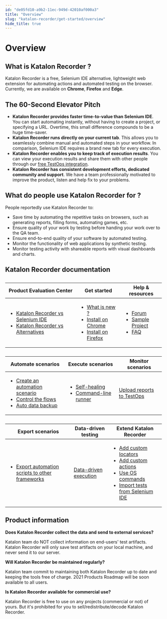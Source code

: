 ```yaml
---
id: "de05fd10-a9b2-11ec-949d-42010af000a3"
title: "Overview"
slug: "katalon-recorder/get-started/overview"
hide_title: true
---
```

    

# <a id="id_overview" class="anchor_top_offset"/><a id="ariaid-title1" class="anchor_top_offset"/>Overview

    
    
  
    

## <a id="id_1" class="anchor_top_offset"/>What is Katalon Recorder ?

    
      
<p xmlns="http://www.w3.org/1999/xhtml" className="p">Katalon Recorder is a free, Selenium IDE alternative,   lightweight web extension for automating actions and automated   testing on the browser. Currently, we are available on   <strong className="ph b">Chrome</strong>, <strong className="ph b">Firefox</strong> and   <strong className="ph b">Edge</strong>.</p> 
    
  
    

## <a id="id_2" class="anchor_top_offset"/>The 60-Second Elevator Pitch

    
      
<ul xmlns="http://www.w3.org/1999/xhtml" className="ul">   <li className="li">     <strong className="ph b">Katalon Recorder provides faster time-to-value than       Selenium IDE</strong>. You can start automating instantly, without     having to create a project, or specifying a URL. Overtime, this     small difference compounds to be a huge time-saver.</li>   <li className="li">     <strong className="ph b">Katalon Recorder runs directly on your current       tab</strong>. This allows you to seamlessly combine manual and     automated steps in your workflow. In comparison, Selenium IDE     requires a brand new tab for every execution.</li>   <li className="li">     <strong className="ph b">Katalon Recorder enables you to keep track of execution       results</strong>. You can view your execution results and share     them with other people through our <a className="xref j-external-link" href="https://docs.katalon.com/katalon-analytics/docs/overview.html" target="_blank">free       TestOps integration</a>.</li>   <li className="li">     <strong className="ph b">Katalon Recorder has consistent development efforts,       dedicated community and support</strong>. We have a team     professionally motivated to improve the product, listen and help     fix to your problems.</li> </ul> 
    
  
    

## <a id="id_3" class="anchor_top_offset"/>What do people use Katalon Recorder for ?

    
      
<p xmlns="http://www.w3.org/1999/xhtml" className="p">People reportedly use Katalon Recorder to:</p> 
      
<ul xmlns="http://www.w3.org/1999/xhtml" className="ul">   <li className="li">Save time by automating the repetitive tasks on browsers, such     as generating reports, filling forms, automating games, etc.</li>   <li className="li">Ensure quality of your work by testing before handing your work     over to the QA team.</li>   <li className="li">Ensure end-to-end quality of your software by automated     testing.</li>   <li className="li">Monitor the functionality of web applications by synthetic     testing.</li>   <li className="li">Monitor testing activity with shareable reports with visual     dashboards and charts.</li> </ul> 
    
  

## <a id="id_4" class="anchor_top_offset"/>Katalon Recorder documentation

<table xmlns="http://www.w3.org/1999/xhtml" className="table"><caption /><colgroup><col style={{width: '33.33333333333333%'}} /><col style={{width: '33.33333333333333%'}} /><col style={{width: '33.33333333333333%'}} /></colgroup><thead className="thead"><tr className><th className="entry anchor_top_offset" id="id_4__entry__1">Product Evaluation Center</th><th className="entry anchor_top_offset" id="id_4__entry__2">Get started</th><th className="entry anchor_top_offset" id="id_4__entry__3">Help &amp; resources</th></tr></thead><tbody className="tbody"><tr className><td className="entry" headers="id_4__entry__1 id_4__entry__2 id_4__entry__3 "><ul className="ul"><li className="li"><a className="xref" href="/katalon-recorder/production-evaluation-center/katalon-recorder-vs-selenium-ide">Katalon Recorder vs Selenium IDE</a></li><li className="li"><a className="xref j-external-link" href="https://docs.katalon.com/katalon-recorder/docs/katalon-recorder-vs-alternatives.html" target="_blank">Katalon Recorder vs Alternatives</a></li></ul></td><td className="entry" headers="id_4__entry__1 id_4__entry__2 id_4__entry__3 "><ul className="ul"><li className="li"><a className="xref j-external-link" href="https://docs.katalon.com/katalon-recorder/docs/release-notes.html" target="_blank">What is new ?</a></li><li className="li"><a className="xref j-external-link" href="https://chrome.google.com/webstore/detail/katalon-recorder-selenium/ljdobmomdgdljniojadhoplhkpialdid" target="_blank">Install on Chrome</a></li><li className="li"><a className="xref j-external-link" href="https://addons.mozilla.org/en-US/firefox/addon/katalon-automation-record/" target="_blank">Install on Firefox</a></li></ul></td><td className="entry" headers="id_4__entry__1 id_4__entry__2 id_4__entry__3 "><ul className="ul"><li className="li"><a className="xref j-external-link" href="https://forum.katalon.com/c/katalon-recorder" target="_blank">Forum</a></li><li className="li"><a className="xref j-external-link" href="https://docs.katalon.com/katalon-recorder/docs/samples.html" target="_blank">Sample Project</a></li><li className="li"><a className="xref j-external-link" href="https://docs.katalon.com/katalon-recorder/docs/faq-and-troubleshooting-instructions.html" target="_blank">FAQ</a></li></ul></td></tr></tbody></table> 
<table xmlns="http://www.w3.org/1999/xhtml" className="table"><caption /><colgroup><col style={{width: '33.33333333333333%'}} /><col style={{width: '33.33333333333333%'}} /><col style={{width: '33.33333333333333%'}} /></colgroup><thead className="thead"><tr className><th className="entry anchor_top_offset" id="id_4__entry__7">Automate scenarios</th><th className="entry anchor_top_offset" id="id_4__entry__8">Execute scenarios</th><th className="entry anchor_top_offset" id="id_4__entry__9">Monitor scenarios</th></tr></thead><tbody className="tbody"><tr className><td className="entry" headers="id_4__entry__7 id_4__entry__8 id_4__entry__9 "><ul className="ul"><li className="li"><a className="xref j-external-link" href="https://docs.katalon.com/katalon-recorder/docs/automate-scenarios.html" target="_blank">Create an automation scenario</a></li><li className="li"><a className="xref j-external-link" href="https://docs.katalon.com/katalon-recorder/docs/conditional-cases.html" target="_blank">Control the flows</a></li><li className="li"><a className="xref j-external-link" href="https://docs.katalon.com/katalon-recorder/docs/auto-backup.html" target="_blank">Auto data backup</a></li></ul></td><td className="entry" headers="id_4__entry__7 id_4__entry__8 id_4__entry__9 "><ul className="ul"><li className="li"><a className="xref j-external-link" href="https://docs.katalon.com/katalon-recorder/docs/self-healing.html" target="_blank">Self-healing</a></li><li className="li"><a className="xref j-external-link" href="https://docs.katalon.com/katalon-recorder/docs/command-line-runner.html" target="_blank">Command-line runner</a></li></ul></td><td className="entry" headers="id_4__entry__7 id_4__entry__8 id_4__entry__9 "><a className="xref j-external-link" href="https://docs.katalon.com/katalon-recorder/docs/monitor-scenario-executions.html" target="_blank">Upload reports to TestOps</a></td></tr></tbody></table> 
<table xmlns="http://www.w3.org/1999/xhtml" className="table"><caption /><colgroup><col style={{width: '33.33333333333333%'}} /><col style={{width: '33.33333333333333%'}} /><col style={{width: '33.33333333333333%'}} /></colgroup><thead className="thead"><tr className><th className="entry anchor_top_offset" id="id_4__entry__13">Export scenarios</th><th className="entry anchor_top_offset" id="id_4__entry__14">Data-driven testing</th><th className="entry anchor_top_offset" id="id_4__entry__15">Extend Katalon Recorder</th></tr></thead><tbody className="tbody"><tr className><td className="entry" headers="id_4__entry__13 id_4__entry__14 id_4__entry__15 "><ul className="ul"><li className="li"><a className="xref j-external-link" href="https://docs.katalon.com/katalon-recorder/docs/export-test-script.html" target="_blank">Export automation scripts to other frameworks</a></li></ul></td><td className="entry" headers="id_4__entry__13 id_4__entry__14 id_4__entry__15 "><a className="xref j-external-link" href="https://docs.katalon.com/katalon-recorder/docs/data-driven-execution.html" target="_blank">Data-driven execution</a></td><td className="entry" headers="id_4__entry__13 id_4__entry__14 id_4__entry__15 "><ul className="ul"><li className="li"><a className="xref j-external-link" href="https://docs.katalon.com/katalon-recorder/docs/extension-scripts-aka-user-extensionsjs-for-custom-locator-builders-and-actions.html#locator-builders" target="_blank">Add custom locators</a></li><li className="li"><a className="xref j-external-link" href="https://docs.katalon.com/katalon-recorder/docs/extension-scripts-aka-user-extensionsjs-for-custom-locator-builders-and-actions.html#actions" target="_blank">Add custom actions</a></li><li className="li"><a className="xref j-external-link" href="https://docs.katalon.com/katalon-recorder/docs/katalon-recorder-helper-tool.html#executing-os-commands" target="_blank">Use OS commands</a></li><li className="li"><a className="xref j-external-link" href="https://docs.katalon.com/katalon-recorder/docs/import-selenium-ide.html" target="_blank">Import tests from Selenium IDE</a></li></ul></td></tr></tbody></table> 
    

## <a id="id_5" class="anchor_top_offset"/>Product information

    
      
<p xmlns="http://www.w3.org/1999/xhtml" className="p">   <strong className="ph b">Does Katalon Recorder collect the data and send to     external services?</strong> </p> 
      
<p xmlns="http://www.w3.org/1999/xhtml" className="p">Katalon team do NOT collect information on end-users' test   artifacts. Katalon Recorder will only save test artifacts on your   local machine, and never send it to our server.</p> 
      
<p xmlns="http://www.w3.org/1999/xhtml" className="p">   <strong className="ph b">Will Katalon Recorder be maintained     regularly?</strong> </p> 
      
<p xmlns="http://www.w3.org/1999/xhtml" className="p">Katalon team commit to maintaining both Katalon Recorder up   to date and keeping the tools free of charge. 2021 Products Roadmap   will be soon available to all users.</p> 
      
<p xmlns="http://www.w3.org/1999/xhtml" className="p">   <strong className="ph b">Is Katalon Recorder available for commercial     use?</strong> </p> 
      
<p xmlns="http://www.w3.org/1999/xhtml" className="p">Katalon Recorder is free to use on any projects (commercial   or not) of yours. But it's prohibited for you to   sell/redistribute/decode Katalon Recorder.</p> 
    
  
